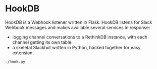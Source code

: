 # HookDB

HookDB is a Webhook listener written in Flask. HookDB listens for Slack Wehbook messages and makes available several services in response:

* logging channel conversations to a RethinkDB instance, with each channel getting its own table.
* a skeletal Slackbot written in Python, hacked together for easy extension.

```
./hook.py
```
